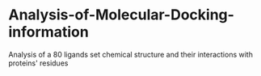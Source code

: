 # Analysis-of-Molecular-Docking-information
Analysis of a 80 ligands set chemical structure and their interactions with proteins' residues
